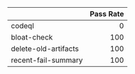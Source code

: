 |                      |   Pass Rate |
|:---------------------|------------:|
| codeql               |           0 |
| bloat-check          |         100 |
| delete-old-artifacts |         100 |
| recent-fail-summary  |         100 |